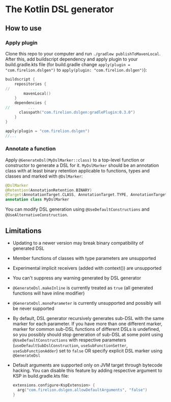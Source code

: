 # The Kotlin DSL generator

## How to use

### Apply plugin

Clone this repo to your computer and run `./gradlew publishToMavenLocal`.
After this, add buildscript dependency and apply plugin
to your build.gradle.kts file 
(for build.gradle change `apply(plugin = "com.firelion.dslgen")`
to `apply(plugin: "com.firelion.dslgen")`):

<!--- @hardlink#001 (version in gradlePlugin dependency) -->
```kotlin
buildscript {
    repositories {
//         ...
        mavenLocal()
    }
    dependencies {
//        ...         
      classpath("com.firelion.dslgen:gradlePlugin:0.3.0")
    }
}

apply(plugin = "com.firelion.dslgen")
//...
```

### Annotate a function
Apply `@GenerateDsl(MyDslMarker::class)` to a top-level function or constructor to generate a DSL for it.
`MyDslMarker` should be an annotation class with at least binary retention 
applicable to functions, types and classes and marked with `@DslMarker`:
```kotlin
@DslMarker
@Retention(AnnotationRetention.BINARY)
@Target(AnnotationTarget.CLASS, AnnotationTarget.TYPE, AnnotationTarget.FUNCTION, AnnotationTarget.PROPERTY)
annotation class MyDslMarker
```
You can modify DSL generation using `@UseDefaultConstructions` and `@UseAlternativeConstruction`.

## Limitations

* Updating to a newer version may break binary compatibility of generated DSL

* Member functions of classes with type parameters are unsupported

* Experimental implicit receivers (added with context()) are unsupported

* You can't suppress any warning generated by DSL generator

* `@GenerateDsl.makeInline` is currently treated as `true` 
  (all generated functions will have inline modifier)

* `@GenerateDsl.monoParameter` is currently unsupported and possibly will be never supported

* By default, DSL generator recursively generates sub-DSL with the same marker for each parameter.
  If you have more than one different marker, marker for common sub-DSL functions of different DSLs is undefined,
  so you possibly should stop generation of sub-DSL at some point
  using `@UseDefaultConstructions` with respective parameters 
  (`useDefaultSubDslConstruction`, `useSubFunctionSetter`, `useSubFunctionAdder`) set to `false` OR
  specify explicit DSL marker using `@GenerateDsl`

* Default arguments are supported only on JVM target through bytecode hacking.
  You can disable this feature by adding respective argument to KSP in build.gradle.kts file:
  ```kotlin
  extensions.configure<KspExtension> {
    arg("com.firelion.dslgen.allowDefaultArguments", "false")
  }
  ```